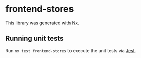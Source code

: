 # frontend-stores

This library was generated with [Nx](https://nx.dev).

## Running unit tests

Run `nx test frontend-stores` to execute the unit tests via [Jest](https://jestjs.io).
